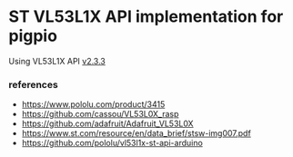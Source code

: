 ST VL53L1X API implementation for pigpio
===

Using VL53L1X API [v2.3.3](https://www.st.com/content/st_com/en/products/embedded-software/proximity-sensors-software/stsw-img007.html)

### references
- https://www.pololu.com/product/3415
- https://github.com/cassou/VL53L0X_rasp
- https://github.com/adafruit/Adafruit_VL53L0X
- https://www.st.com/resource/en/data_brief/stsw-img007.pdf
- https://github.com/pololu/vl53l1x-st-api-arduino
